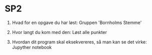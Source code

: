 # SP2

1. Hvad for en opgave du har løst:
Gruppen 'Bornholms Stemme'
	
2. Hvor langt du kom med den:
Løst alle punkter
	
3. Hvordan dit program skal eksekvereres, så man kan se det virke:
Jupyther notebook